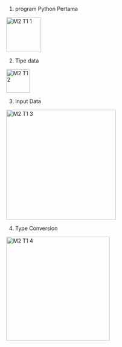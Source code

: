 1. program Python Pertama

<img width="92" alt="M2 T1 1" src="https://user-images.githubusercontent.com/105592890/195990226-13f6b392-b169-453e-bdbc-f2d96ee3fbb9.png">

2. Tipe data

<img width="62" alt="M2 T1 2" src="https://user-images.githubusercontent.com/105592890/195990237-0d145ba8-8dc4-49ea-8897-1d2242afdd0f.png">

3. Input Data

<img width="290" alt="M2 T1 3" src="https://user-images.githubusercontent.com/105592890/195990258-b1292848-5e6f-4f0e-bf4b-102918f141f8.png">

4. Type Conversion

<img width="274" alt="M2 T1 4" src="https://user-images.githubusercontent.com/105592890/195990278-b46bf064-db64-4d9d-9324-4da765d2c521.png">
